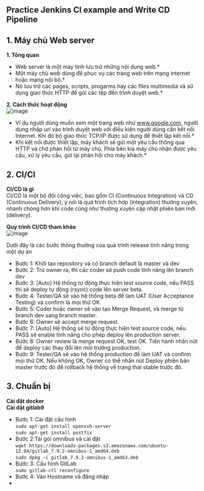 ## Practice Jenkins CI example and Write CD Pipeline  

## 1. Máy chủ Web server    
**1. Tổng quan**  
* Web server là một máy tính lưu trữ những nội dung web.*  
* Một máy chủ web dùng để phục vụ các trang web trên mạng internet hoặc mạng nội bộ.*  
* Nó lưu trữ các pages, scripts, progarms hay các files multimedia và sử dụng giao thức HTTP để gửi các tệp đến trình duyệt web.*  

**2. Cách thức hoạt động**  
![image](https://user-images.githubusercontent.com/46991949/121111392-fb9c9980-c838-11eb-8832-6daa20d082f1.png)
* Ví dụ người dùng muốn xem một trang web như www.google.com, người dụng nhập url vào trình duyệt web với điều kiện người dùng cần kết nối Internet. Khi đó bộ giao thức TCP/IP được sử dụng để thiết lập kết nối.*  
* Khi kết nối được thiết lập, máy khách sẽ gửi một yêu cầu thông qua HTTP và chờ phản hồi từ máy chủ. Phía bên kia máy chủ nhận được yêu cầu, xử lý yêu cầu, gửi lại phản hồi cho máy khách.*  

## 2. CI/CI  
**CI/CD là gì**  
CI/CD là một bộ đôi công việc, bao gồm CI (Continuous Integration) và CD (Continuous Delivery), ý nói là quá trình tích hợp (integration) thường xuyên, nhanh chóng hơn khi code cũng như thường xuyên cập nhật phiên bản mới (delivery).  

**Quy trình CI/CD tham khảo**  
![image](https://user-images.githubusercontent.com/46991949/121673654-50f7d580-cadb-11eb-92c5-fae1a63f3f06.png)

Dưới đây là các bước thông thường của quá trình release tính năng trong một dự án    
* Bước 1: Khởi tạo repository và có branch default là master và dev    
* Bước 2: Trừ owner ra, thì các coder sẽ push code tính năng lên branch dev    
* Bước 3: [Auto] Hệ thống tự động thực hiện test source code, nếu PASS thì sẽ deploy tự động (rsync) code lên server beta.  
* Bước 4: Tester/QA sẽ vào hệ thống beta để làm UAT (User Acceptance Testing) và confirm là mọi thứ OK.  
* Bước 5: Coder hoặc owner sẽ vào tạo Merge Request, và merge từ branch dev sang branch master.  
* Bước 6: Owner sẽ accept merge request.  
* Bước 7: [Auto] Hệ thống sẽ tự động thực hiện test source code, nếu PASS sẽ enable tính năng cho phép deploy lên production server.  
* Bước 8: Owner review là merge request OK, test OK. Tiến hành nhấn nút để deploy các thay đổi lên môi trường production.  
* Bước 9: Tester/QA sẽ vào hệ thống production để làm UAT và confirm mọi thứ OK. Nếu không OK, Owner có thể nhấn nút Deploy phiên bản master trước đó để rollback hệ thống về trạng thái stable trước đó.      

## 3. Chuẩn bị  
**Cài đặt docker**  
**Cài đặt gitlab9**  
* Bước 1: Cài đặt cấu hình  
```sudo apt-get install openssh-server```  
```sudo apt-get install postfix```  
* Bước 2:Tải gói omnibus và cài đặt    
```wget https://downloads-packages.s3.amazonaws.com/ubuntu-12.04/gitlab_7.9.2-omnibus-1_amd64.deb```  
```sudo dpkg –i gitlab_7.9.2-omnibus-1_amd63.deb```  
* Bước 3: Cấu hình GitLab  
```sudo gitlab-ctl reconfigure```  
* Bước 4: Vào Hostname và đăng nhập  
* 


